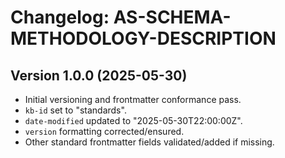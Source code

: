 # Changelog: AS-SCHEMA-METHODOLOGY-DESCRIPTION

## Version 1.0.0 (2025-05-30)
- Initial versioning and frontmatter conformance pass.
- `kb-id` set to "standards".
- `date-modified` updated to "2025-05-30T22:00:00Z".
- `version` formatting corrected/ensured.
- Other standard frontmatter fields validated/added if missing.
